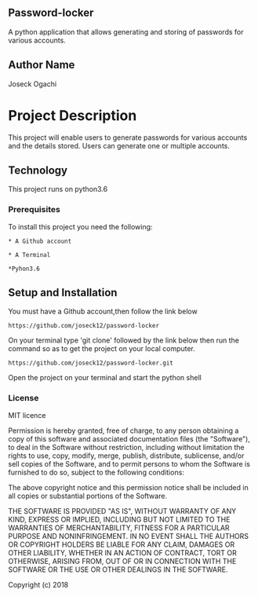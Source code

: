 ## Password-locker

A python application that allows generating and storing of passwords for various accounts.

## Author Name

Joseck Ogachi

# Project Description

This project will enable users to generate passwords for various accounts and the details stored. Users can generate one or multiple accounts.

## Technology

 This project runs on python3.6

### Prerequisites

To install this project you need the following:

`* A Github account`

`* A Terminal`

`*Pyhon3.6`

## Setup and Installation

You must have a Github account,then follow the link below

`https://github.com/joseck12/password-locker`

 On your terminal type 'git clone' followed by the link below then run the command so as to get the project on your local computer.

`https://github.com/joseck12/password-locker.git`

Open the project on your terminal and start the python shell

### License

MIT licence

Permission is hereby granted, free of charge, to any person obtaining a copy of this software and associated documentation files (the "Software"), to deal in the Software without restriction, including without limitation the rights to use, copy, modify, merge, publish, distribute, sublicense, and/or sell copies of the Software, and to permit persons to whom the Software is furnished to do so, subject to the following conditions:

The above copyright notice and this permission notice shall be included in all copies or substantial portions of the Software.

THE SOFTWARE IS PROVIDED "AS IS", WITHOUT WARRANTY OF ANY KIND, EXPRESS OR IMPLIED, INCLUDING BUT NOT LIMITED TO THE WARRANTIES OF MERCHANTABILITY, FITNESS FOR A PARTICULAR PURPOSE AND NONINFRINGEMENT. IN NO EVENT SHALL THE AUTHORS OR COPYRIGHT HOLDERS BE LIABLE FOR ANY CLAIM, DAMAGES OR OTHER LIABILITY, WHETHER IN AN ACTION OF CONTRACT, TORT OR OTHERWISE, ARISING FROM, OUT OF OR IN CONNECTION WITH THE SOFTWARE OR THE USE OR OTHER DEALINGS IN THE SOFTWARE.

Copyright (c) 2018
